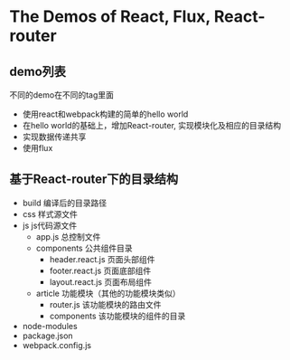 # The Demos of React, Flux, React-router

## demo列表

不同的demo在不同的tag里面

- 使用react和webpack构建的简单的hello world
- 在hello world的基础上，增加React-router, 实现模块化及相应的目录结构
- 实现数据传递共享
- 使用flux

## 基于React-router下的目录结构 

- build 编译后的目录路径
- css 样式源文件
- js js代码源文件
  - app.js  总控制文件
  - components  公共组件目录 
    - header.react.js  页面头部组件
    - footer.react.js  页面底部组件
    - layout.react.js  页面布局组件
  - article  功能模块（其他的功能模块类似）
    - router.js   该功能模块的路由文件
    - components  该功能模块的组件的目录
- node-modules
- package.json 
- webpack.config.js 


